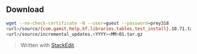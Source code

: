 ## Download
```bash
wget --no-check-certificate -N --user=guest --password=prey318
<url>/source/{com,gamit,help,kf,libraries,tables,test_install}.10.71.tar.gz
<url>/source/incremental_updates.<YYYY><MM>01.tar.gz
```


> Written with [StackEdit](https://stackedit.io/).
<!--stackedit_data:
eyJoaXN0b3J5IjpbLTQ5MDk4NDk1MF19
-->